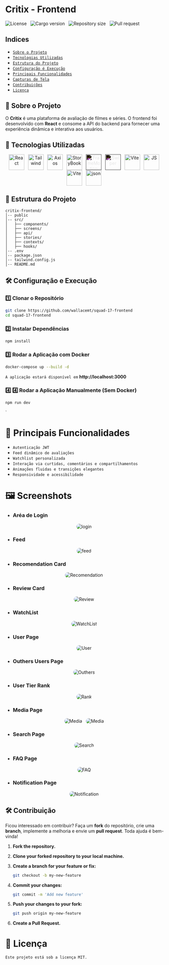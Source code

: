 # Critix - Frontend

![License](https://img.shields.io/static/v1?label=license&message=MIT&color=orange) &nbsp;
![Cargo version](https://img.shields.io/static/v1?label=cargo&message=v0.1.0&color=yellow) &nbsp;
![Repository size](https://img.shields.io/github/repo-size/wallacemt/squad-17-frontend?color=blue) &nbsp;
![Pull request](https://img.shields.io/static/v1?label=PR&message=welcome&color=green)

## Indices

- [`Sobre o Projeto`](#sobre-o-projeto)
- [`Tecnologias Utilizadas`](#tecnologias-utilizadas)
- [`Estrutura do Projeto`](#estrutura-projeto)
- [`Configuração é Execução`](#configuracao-execucao)
- [`Principais Funcionalidades`](#principais-func)
- [`Capturas de Tela`](#screenshots)
- [`Contribuições`](#contribuicoes)
- [`Licença`](#license)

<span id="sobre-o-projeto"></span>

## 📌 Sobre o Projeto

O **Critix** é uma plataforma de avaliação de filmes e séries. O frontend foi desenvolvido com **React** e consome a API do backend para fornecer uma experiência dinâmica e interativa aos usuários.

## 🚀 Tecnologias Utilizadas

<div align='center' id="tecnologias-utilizadas">
    <img align='center' height='49' width='49' title='React' alt='React' src='https://cdn.jsdelivr.net/gh/devicons/devicon@latest/icons/react/react-original.svg'/> &nbsp;
    <img align='center' height='49' width='49' title='Tailwind' alt='Tailwind' src='https://cdn.jsdelivr.net/gh/devicons/devicon@latest/icons/tailwindcss/tailwindcss-original.svg'/> &nbsp;
    <img align='center' height='49' width='49' title='Axios' alt='Axios' src='https://cdn.jsdelivr.net/gh/devicons/devicon@latest/icons/axios/axios-plain-wordmark.svg'/> &nbsp;
    <img align='center' height='49' width='49' title='StoryBook' alt='StoryBook' src='https://cdn.jsdelivr.net/gh/devicons/devicon@latest/icons/storybook/storybook-original.svg'/> &nbsp;
    <img align='center' height='49' width='49' style="filter: invert(1);"  title='FrameMotion' alt='FrameMotion' src='https://cdn.jsdelivr.net/gh/devicons/devicon@latest/icons/framermotion/framermotion-original-wordmark.svg'/> &nbsp;
    <img align='center' height='49' width='49' style="filter: invert(1);"  title='Swiper' alt='Swiper' src='https://cdn.jsdelivr.net/gh/devicons/devicon@latest/icons/swiper/swiper-original.svg'/> &nbsp;
    <img align='center' height='49' width='49' title='Vite' alt='Vite' src='https://cdn.jsdelivr.net/gh/devicons/devicon@latest/icons/vitejs/vitejs-original.svg'/> &nbsp;
     <img align='center' height='49' width='49' title='JS' alt='JS' src='https://cdn.jsdelivr.net/gh/devicons/devicon@latest/icons/javascript/javascript-original.svg'/> &nbsp;
    <img align='center' height='49' width='49' title='Vite' alt='Vite' src='https://cdn.jsdelivr.net/gh/devicons/devicon@latest/icons/vitejs/vitejs-original.svg'/> &nbsp;
     <img align='center' height='49' width='49' title='json' alt='json' src='https://cdn.jsdelivr.net/gh/devicons/devicon@latest/icons/json/json-original.svg'/> &nbsp;

</div>

<span id="estrutura-projeto"></span>

## 📂 Estrutura do Projeto

```
critix-frontend/
│-- public
│-- src/
│   ├── components/
│   ├── screens/
│   ├── api/
│   ├── stories/
│   ├── contexts/
│   ├── hooks/
│-- .env
│-- package.json
│-- tailwind.config.js
│-- README.md
```

<span id="configuracao-execucao"></span>

## 🛠️ Configuração e Execução

### 1️⃣ Clonar o Repositório

```bash
git clone https://github.com/wallacemt/squad-17-frontend
cd squad-17-frontend
```

### 2️⃣ Instalar Dependências

```bash
npm install
```
### 3️⃣ Rodar a Aplicação com Docker

```bash
docker-compose up --build -d
```
`A aplicação estará disponível em` **http://localhost:3000**

### 4️⃣ 4️⃣ Rodar a Aplicação Manualmente (Sem Docker)

```bash
npm run dev
```

<span id="principais-func"></span>`

# 📌 Principais Funcionalidades

- `Autenticação JWT`
- `Feed dinâmico de avaliações`
- `Watchlist personalizada`
- `Interação via curtidas, comentários e compartilhamentos`
- `Animações fluidas e transições elegantes`
- `Responsividade e acessibilidade`

<span id="screenshots"></span>

# 🖼️ Screenshots

- ### Aréa de Login
<div align='center'>
    <img style="border-radius:1.5rem"  title='login' alt='login' src='https://res.cloudinary.com/dg9hqvlas/image/upload/v1741222384/Captura_de_tela_2025-03-05_212941_jkdl14.png' /> &nbsp;
</div>

- ### Feed
<div align='center'>
    <img style="border-radius:1.5rem"  title='feed' alt='feed' src='https://res.cloudinary.com/dg9hqvlas/image/upload/v1741222401/Captura_de_tela_2025-03-05_213059_t1tqvb.png' /> &nbsp;
</div>

- ### Recomendation Card
<div align='center'>
    <img style="border-radius:1.5rem"  title='Recomendation' alt='Recomendation' src='https://res.cloudinary.com/dg9hqvlas/image/upload/v1741222363/Captura_de_tela_2025-03-05_213130_ueosc9.png' /> &nbsp;
</div>

- ### Review Card
<div align='center'>
    <img style="border-radius:1.5rem"  title='Review' alt='Review' src='https://res.cloudinary.com/dg9hqvlas/image/upload/v1741222364/Captura_de_tela_2025-03-05_213217_hopb3c.png' /> &nbsp;
</div>

- ### WatchList
<div align='center'>
    <img style="border-radius:1.5rem"  title='WatchList' alt='WatchList' src='https://res.cloudinary.com/dg9hqvlas/image/upload/v1741222374/Captura_de_tela_2025-03-05_213234_p8vc1c.png' /> &nbsp;
</div>

- ### User Page
<div align='center'>
    <img style="border-radius:1.5rem"  title='User' alt='User' src='https://res.cloudinary.com/dg9hqvlas/image/upload/v1741222370/Captura_de_tela_2025-03-05_213308_q5flyu.png' /> &nbsp;
</div>

- ### Outhers Users Page
<div align='center'>
    <img style="border-radius:1.5rem"  title='Outhers' alt='Outhers' src='https://res.cloudinary.com/dg9hqvlas/image/upload/v1741222375/Captura_de_tela_2025-03-05_213333_wdhdgr.png' /> &nbsp;
</div>

- ### User Tier Rank
<div align='center'>
    <img style="border-radius:1.5rem"  title='Rank' alt='Rank' src='https://res.cloudinary.com/dg9hqvlas/image/upload/v1741222379/Captura_de_tela_2025-03-05_213413_fmylh8.png' /> &nbsp;
</div>

- ### Media Page
<div align='center'>
    <img style="border-radius:1.5rem"  title='Media' alt='Media' src='https://res.cloudinary.com/dg9hqvlas/image/upload/v1741222397/Captura_de_tela_2025-03-05_213616_ox4wta.png' /> &nbsp;
    <img style="border-radius:1.5rem"  title='Media' alt='Media' src='https://res.cloudinary.com/dg9hqvlas/image/upload/v1741222505/Captura_de_tela_2025-03-05_215450_nx5sw5.png' /> &nbsp;
</div>

- ### Search Page
<div align='center'>
    <img style="border-radius:1.5rem"  title='Search' alt='Search' src='https://res.cloudinary.com/dg9hqvlas/image/upload/v1741222400/Captura_de_tela_2025-03-05_213649_rb31kb.png' /> &nbsp;
</div>

- ### FAQ Page
<div align='center'>
    <img style="border-radius:1.5rem"  title='FAQ' alt='FAQ' src='https://res.cloudinary.com/dg9hqvlas/image/upload/v1741222375/Captura_de_tela_2025-03-05_213424_eckptn.png' /> &nbsp;
</div>

- ### Notification Page
<div align='center'>
    <img style="border-radius:1.5rem"  title='Notification' alt='Notification' src='https://res.cloudinary.com/dg9hqvlas/image/upload/v1741222376/Captura_de_tela_2025-03-05_213533_ywd50v.png' /> &nbsp;
</div>

<span id="contribuicoes"></span>

## 🛠 Contribuição

Ficou interessado em contribuir? Faça um **fork** do repositório, crie uma **branch**, implemente a melhoria e envie um **pull request**. Toda ajuda é bem-vinda!

1. **Fork the repository.**
2. **Clone your forked repository to your local machine.**
3. **Create a branch for your feature or fix:**

   ```bash
   git checkout -b my-new-feature
   ```

4. **Commit your changes:**

   ```bash
   git commit -m 'Add new feature'
   ```

5. **Push your changes to your fork:**

   ```bash
   git push origin my-new-feature
   ```

6. **Create a Pull Request.**

<span id="license"></span>

# 📜 Licença

`Este projeto está sob a licença MIT.`
